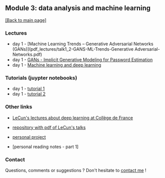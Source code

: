 ## Module 3: data analysis and machine learning

[[Back to main page]](../index.md)

### Lectures

- day 1 - [Machine Learning Trends – Generative Adversarial
Networks (GANs)](pdf_lectures/talk1_2-GANS-ML-Trends-Generative Adversarial-Networks.pdf)
- day 1 - [GANs - Implicit Generative Modeling for Password
Estimation](pdf_lectures/talk1_2-GANS-Passwords-Implicit-Generative-Modeling-for-Password-Estimation.pdf)
- day 1 - [Machine learning and deep learning](pdf_lectures/talk2_3-Lecture-1_MLandDL.pdf)

### Tutorials (juypter notebooks)
- day 1 - [tutorial 1](tutorials/tutorial_1/tutorial_1.ipynb)
- day 1 - [tutorial 2](tutorials/tutorial_2/Tutorial_II.ipynb)

### Other links

- [LeCun's lectures about deep learning at Collège de France](https://www.college-de-france.fr/site/yann-lecun/_audiovideos.htm)
- [repository with pdf of LeCun's talks](https://drive.google.com/drive/folders/0BxKBnD5y2M8NUXhZaXBCNXE4QlE)

- [personal project](mz_cnn)
- [personal reading notes - part 1]

### Contact

Questions, comments or suggestions ? Don't hesitate to [contact me](zufferey.marie@bluewin.ch) !
